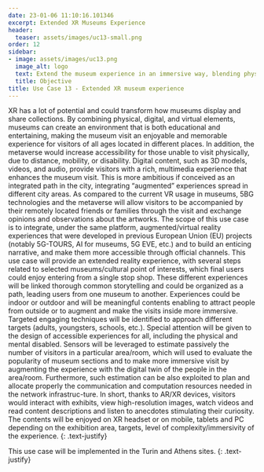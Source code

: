 ```yaml
---
date: 23-01-06 11:10:16.101346
excerpt: Extended XR Museums Experience
header:
  teaser: assets/images/uc13-small.png
order: 12
sidebar:
- image: assets/images/uc13.png
  image_alt: logo
  text: Extend the museum experience in an immersive way, blending physical and virtual elements to create a unique, interactive experience for visitors.
  title: Objective
title: Use Case 13 - Extended XR museum experience
---
```


XR has a lot of potential and could transform how museums display and share collections. By combining physical, digital, and virtual elements, museums can create an environment that is both educational and entertaining, making the museum visit an enjoyable and memorable experience for visitors of all ages located in different places.  In addition, the metaverse would increase accessibility for those unable to visit physically, due to distance, mobility, or disability. Digital content, such as 3D models, videos, and audio, provide visitors with a rich, multimedia experience that enhances the museum visit. This is more ambitious if conceived as an integrated path in the city, integrating “augmented” experiences spread in different city areas. As compared to the current VR usage in museums, 5BG technologies and the metaverse will allow visitors to be accompanied by their remotely located friends or families through the visit and exchange opinions and observations about the artworks.  The scope of this use case is to integrate, under the same platform, augmented/virtual reality experiences that were developed in previous European Union (EU) projects (notably 5G-TOURS, AI for museums, 5G EVE, etc.) and to build an enticing narrative, and make them more accessible through official channels. This use case will provide an extended reality experience, with several steps related to selected museums/cultural point of interests, which final users could enjoy entering from a single stop shop. These different experiences will be linked thorough common storytelling and could be organized as a path, leading users from one museum to another. Experiences could be indoor or outdoor and will be meaningful contents enabling to attract people from outside or to augment and make the visits inside more immersive. Targeted engaging techniques will be identified to approach different targets (adults, youngsters, schools, etc.). Special attention will be given to the design of accessible experiences for all, including the physical and mental disabled. Sensors will be leveraged to estimate passively the number of visitors in a particular area/room, which will used to evaluate the popularity of museum sections and to make more immersive visit by augmenting the experience with the digital twin of the people in the area/room. Furthermore, such estimation can be also exploited to plan and allocate properly the communication and computation resources needed in the network infrastruc-ture. In short, thanks to AR/XR devices, visitors would interact with exhibits, view high-resolution images, watch videos and read content descriptions and listen to anecdotes stimulating their curiosity. The contents will be enjoyed on XR headset or on mobile, tablets and PC depending on the exhibition area, targets, level of complexity/immersivity of the experience. 
{: .text-justify}

This use case will be implemented in the Turin and Athens sites.
{: .text-justify}
